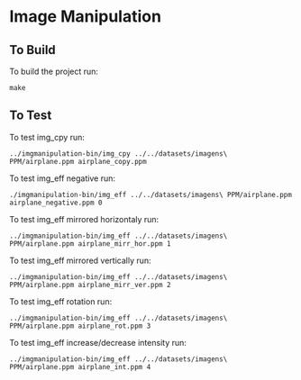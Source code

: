 # Image Manipulation

## To Build
To build the project run:
```
make
```

## To Test
To test img_cpy run:
```
../imgmanipulation-bin/img_cpy ../../datasets/imagens\ PPM/airplane.ppm airplane_copy.ppm
```

To test img_eff negative run:
```
./imgmanipulation-bin/img_eff ../../datasets/imagens\ PPM/airplane.ppm airplane_negative.ppm 0
```

To test img_eff mirrored horizontaly run:
```
../imgmanipulation-bin/img_eff ../../datasets/imagens\ PPM/airplane.ppm airplane_mirr_hor.ppm 1
```

To test img_eff mirrored vertically run:
```
../imgmanipulation-bin/img_eff ../../datasets/imagens\ PPM/airplane.ppm airplane_mirr_ver.ppm 2
```

To test img_eff rotation run:
```
../imgmanipulation-bin/img_eff ../../datasets/imagens\ PPM/airplane.ppm airplane_rot.ppm 3
```

To test img_eff increase/decrease intensity run:
```
../imgmanipulation-bin/img_eff ../../datasets/imagens\ PPM/airplane.ppm airplane_int.ppm 4
```
